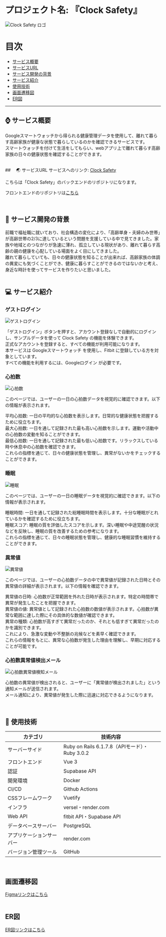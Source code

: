 # プロジェクト名: 『Clock Safety』

![Clock Safety ロゴ](https://github.com/user-attachments/assets/bbc15af6-f210-4ce8-ad6b-08fa6ddd1fb5)

# 目次
- [サービス概要](#サービス概要)
- [サービスURL](#サービスURL)
- [サービス開発の背景](#サービス開発の背景)
- [サービス紹介](#サービス紹介)
- [使用技術](#使用技術)
- [画面遷移図](#画面遷移図)
- [ER図](#er図)

---

## ⌚️ サービス概要
Googleスマートウォッチから得られる健康管理データを使用して、離れて暮らす高齢家族が健康な状態で暮らしているのかを確認できるサービスです。  
スマートウォッチを付けて生活をしてもらい、webアプリ上で離れて暮らす高齢家族の日々の健康状態を確認することができます。  
<br>

##　 🌏 サービスURL
サービスへのリンク: [Clock Safety](https://www.clock-safety.com/)  

こちらは「Clock Safety」のバックエンドのリポジトリになります。  

フロントエンドのリポジトリは[こちら](https://github.com/yuki0877/Clock-Safety-Front)  

<br>

## 📖 サービス開発の背景
前職で福祉職に就いており、社会構造の変化により、「高齢単身・夫婦のみ世帯」が高齢世帯の2/3に達しているという問題を支援している中で見てきました。家族や地域とのつながりが急速に薄れ、孤立している現状があり、離れて暮らす高齢の親の健康を心配している場面をよく目にしてきました。  
離れて暮らしていても、日々の健康状態を知ることが出来れば、高齢家族の体調の異変にも気づくことができ、健康に暮らすことができるのではないかと考え、身近な時計を使ってサービスを作りたいと思いました。  
<br>

## 💻 サービス紹介
### ゲストログイン

![ゲストログイン](https://github.com/user-attachments/assets/111c9ca0-5b83-4e0d-8801-df3fbcd6499f)  

「ゲストログイン」ボタンを押すと、アカウント登録なしで自動的にログインし、サンプルデータを使って Clock Safety の機能を体験できます。  
正式なアカウントを登録すると、すべての機能が利用可能になります。  
本サービスは Googleスマートウォッチ を使用し、Fitbit に登録している方を対象としています。  
すべての機能を利用するには、Googleログイン が必要です。  

### 心拍数

![心拍数](https://github.com/user-attachments/assets/45a139cb-bad8-4db5-9782-8d6938ea91eb)  

このページでは、ユーザーの一日の心拍数データを視覚的に確認できます。以下の情報が表示されます。  

平均心拍数: 一日の平均的な心拍数を表示します。日常的な健康状態を把握するために役立ちます。  
最大心拍数: 一日を通して記録された最も高い心拍数を示します。運動や活動中の心拍数の変動を知ることができます。  
最低心拍数: 一日を通して記録された最も低い心拍数です。リラックスしている時や休息中の心拍数を確認できます。  
これらの指標を通じて、日々の健康状態を管理し、異常がないかをチェックすることができます。  

### 睡眠

![睡眠](https://github.com/user-attachments/assets/d0d8854a-1cb7-4918-921a-20dab1c2df54)  

このページでは、ユーザーの一日の睡眠データを視覚的に確認できます。以下の情報が表示されます。  

睡眠時間: 一日を通して記録された総睡眠時間を表示します。十分な睡眠がとれているかを確認するために役立ちます。  
睡眠スコア: 睡眠の質を評価したスコアを示します。深い睡眠や中途覚醒の状況などを反映し、睡眠の質を改善するための参考になります。  
これらの指標を通じて、日々の睡眠状態を管理し、健康的な睡眠習慣を維持することができます。  

### 異常値

![異常値](https://github.com/user-attachments/assets/cd26fbf7-f3c1-4eff-8cf3-db31adf27a05)  

このページでは、ユーザーの心拍数データの中で異常値が記録された日時とその異常値の詳細が表示されます。以下の情報を確認できます。  

異常値の日時: 心拍数が正常範囲を外れた日時が表示されます。特定の時間帯で異常が発生したことを把握できます。  
異常値の値: 異常値として記録された心拍数の数値が表示されます。心拍数が異常な範囲に達した際にその具体的な数値が確認できます。  
異常の種類: 心拍数が高すぎて異常だったのか、それとも低すぎて異常だったのかを識別できます。  
これにより、急激な変動や不整脈の兆候などを素早く確認できます。  
これらの情報をもとに、異常な心拍数が発生した理由を理解し、早期に対応することが可能です。  

### 心拍数異常値検出メール

![心拍数異常値検知メール](https://github.com/user-attachments/assets/30aa1351-a2bb-40af-9c46-9955d906a1cd)  

心拍数の異常値が検出されると、ユーザーに「異常値が検出されました」という通知メールが送信されます。  
メール通知により、異常値が発生した際に迅速に対応できるようになります。  

<br>

## 🔧 使用技術

| カテゴリ | 技術内容 |
|----------|---------------------------|
| サーバーサイド | Ruby on Rails 6.1.7.8（APIモード）・Ruby 3.0.2 |
| フロントエンド | Vue 3 |
| 認証 | Supabase API |
| 開発環境 | Docker |
| CI/CD | Github Actions |
| CSSフレームワーク | Vuetify |
| インフラ | versel・render.com |
| Web API | fitbit API・Supabase API |
| データベースサーバー | PostgreSQL |
| アプリケーションサーバー | render.com |
| バージョン管理ツール | GitHub|
<br>

## 画面遷移図
[Figmaリンクはこちら](https://www.figma.com/design/UMn6QEW28fiYXKHVa8SbMi/Untitled?node-id=0-1&t=PYdP1WfHSxMrE3SF-0)  
<br>

## ER図
[ER図リンクはこちら](https://drive.google.com/file/d/1F67qDpe38e0mCpme2DoIlTHbOx2tGzr0/view?usp=sharing)
